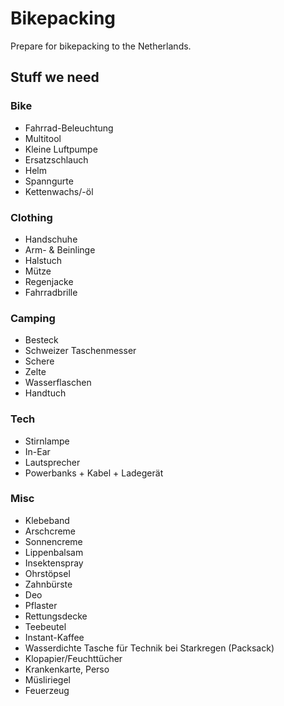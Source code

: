 # Bikepacking

Prepare for bikepacking to the Netherlands.

## Stuff we need

### Bike

- Fahrrad-Beleuchtung
- Multitool
- Kleine Luftpumpe
- Ersatzschlauch
- Helm
- Spanngurte
- Kettenwachs/-öl
  
### Clothing

- Handschuhe
- Arm- & Beinlinge
- Halstuch
- Mütze
- Regenjacke
- Fahrradbrille

### Camping

- Besteck
- Schweizer Taschenmesser
- Schere
- Zelte
- Wasserflaschen 
- Handtuch

### Tech

- Stirnlampe
- In-Ear
- Lautsprecher
- Powerbanks + Kabel + Ladegerät


### Misc

- Klebeband
- Arschcreme
- Sonnencreme
- Lippenbalsam
- Insektenspray
- Ohrstöpsel
- Zahnbürste
- Deo
- Pflaster 
- Rettungsdecke
- Teebeutel
- Instant-Kaffee
- Wasserdichte Tasche für Technik bei Starkregen (Packsack)
- Klopapier/Feuchttücher
- Krankenkarte, Perso
- Müsliriegel
- Feuerzeug
